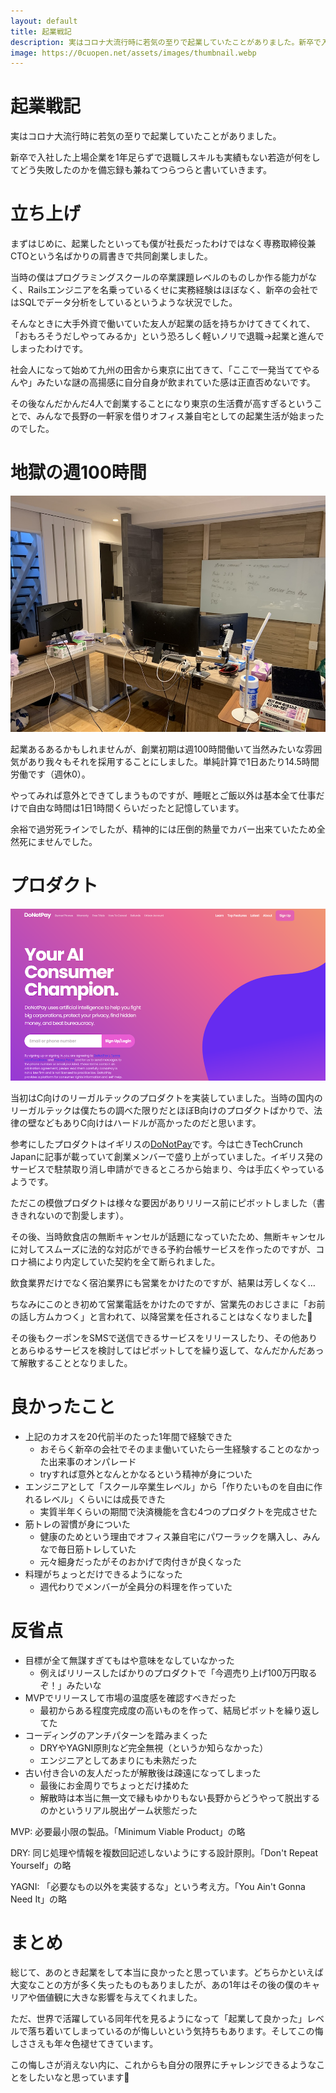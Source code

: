 ```yaml
---
layout: default
title: 起業戦記
description: 実はコロナ大流行時に若気の至りで起業していたことがありました。新卒で入社した上場企業を1年足らずで退職しスキルも実績…
image: https://0cuopen.net/assets/images/thumbnail.webp
---
```


# 起業戦記

実はコロナ大流行時に若気の至りで起業していたことがありました。

新卒で入社した上場企業を1年足らずで退職しスキルも実績もない若造が何をしてどう失敗したのかを備忘録も兼ねてつらつらと書いていきます。

# 立ち上げ

まずはじめに、起業したといっても僕が社長だったわけではなく専務取締役兼CTOという名ばかりの肩書きで共同創業しました。

当時の僕はプログラミングスクールの卒業課題レベルのものしか作る能力がなく、Railsエンジニアを名乗っているくせに実務経験はほぼなく、新卒の会社ではSQLでデータ分析をしているというような状況でした。

そんなときに大手外資で働いていた友人が起業の話を持ちかけてきてくれて、「おもろそうだしやってみるか」という恐ろしく軽いノリで退職→起業と進んでしまったわけです。

社会人になって始めて九州の田舎から東京に出てきて、「ここで一発当ててやるんや」みたいな謎の高揚感に自分自身が飲まれていた感は正直否めないです。

その後なんだかんだ4人で創業することになり東京の生活費が高すぎるということで、みんなで長野の一軒家を借りオフィス兼自宅としての起業生活が始まったのでした。

# 地獄の週100時間

<img src="assets/images/nagano_office.JPG" alt="長野のオフィス兼自宅" class="blog_image" />

起業あるあるかもしれませんが、創業初期は週100時間働いて当然みたいな雰囲気があり我々もそれを採用することにしました。単純計算で1日あたり14.5時間労働です（週休0）。

やってみれば意外とできてしまうものですが、睡眠とご飯以外は基本全て仕事だけで自由な時間は1日1時間くらいだったと記憶しています。

余裕で過労死ラインでしたが、精神的には圧倒的熱量でカバー出来ていたため全然死にませんでした。

# プロダクト

<img src="assets/images/donotpay.png" alt="donotpay" class="blog_image" />

当初はC向けのリーガルテックのプロダクトを実装していました。当時の国内のリーガルテックは僕たちの調べた限りだとほぼB向けのプロダクトばかりで、法律の壁などもありC向けはハードルが高かったのだと思います。

参考にしたプロダクトはイギリスの[DoNotPay](https://donotpay.com/)です。今は亡きTechCrunch Japanに記事が載っていて創業メンバーで盛り上がっていました。イギリス発のサービスで駐禁取り消し申請ができるところから始まり、今は手広くやっているようです。

ただこの模倣プロダクトは様々な要因がありリリース前にピボットしました（書ききれないので割愛します）。

その後、当時飲食店の無断キャンセルが話題になっていたため、無断キャンセルに対してスムーズに法的な対応ができる予約台帳サービスを作ったのですが、コロナ禍により内定していた契約を全て断られました。

飲食業界だけでなく宿泊業界にも営業をかけたのですが、結果は芳しくなく…

ちなみにこのとき初めて営業電話をかけたのですが、営業先のおじさまに「お前の話し方ムカつく」と言われて、以降営業を任されることはなくなりました🎉

その後もクーポンをSMSで送信できるサービスをリリースしたり、その他ありとあらゆるサービスを検討してはピボットしてを繰り返して、なんだかんだあって解散することとなりました。

# 良かったこと

<div class="ul_wrapper">
  <ul>
    <li>上記のカオスを20代前半のたった1年間で経験できた
      <ul>
      <li>おそらく新卒の会社でそのまま働いていたら一生経験することのなかった出来事のオンパレード</li>
      <li>tryすれば意外となんとかなるという精神が身についた</li>
      </ul>
    </li>
    <li>エンジニアとして「スクール卒業生レベル」から「作りたいものを自由に作れるレベル」くらいには成長できた
      <ul>
      <li>実質半年くらいの期間で決済機能を含む4つのプロダクトを完成させた</li>
      </ul>
    </li>
    <li>筋トレの習慣が身についた
      <ul>
      <li>健康のためという理由でオフィス兼自宅にパワーラックを購入し、みんなで毎日筋トレしていた</li>
      <li>元々細身だったがそのおかげで肉付きが良くなった</li>
      </ul>
    </li>
    <li>料理がちょっとだけできるようになった
      <ul>
      <li>週代わりでメンバーが全員分の料理を作っていた</li>
      </ul>
    </li>
  </ul>
</div>

# 反省点

<div class="ul_wrapper">
  <ul>
    <li>目標が全て無謀すぎてもはや意味をなしていなかった
      <ul>
      <li>例えばリリースしたばかりのプロダクトで「今週売り上げ100万円取るぞ！」みたいな</li>
      </ul>
    </li>
    <li>MVPでリリースして市場の温度感を確認すべきだった
      <ul>
      <li>最初からある程度完成度の高いものを作って、結局ピボットを繰り返してた</li>
      </ul>
    </li>
    <li>コーディングのアンチパターンを踏みまくった
      <ul>
      <li>DRYやYAGNI原則など完全無視（というか知らなかった）</li>
      <li>エンジニアとしてあまりにも未熟だった</li>
      </ul>
    </li>
    <li>古い付き合いの友人だったが解散後は疎遠になってしまった
      <ul>
      <li>最後にお金周りでちょっとだけ揉めた</li>
      <li>解散時は本当に無一文で縁もゆかりもない長野からどうやって脱出するのかというリアル脱出ゲーム状態だった</li>
      </ul>
    </li>
  </ul>
</div>

MVP: 必要最小限の製品。「Minimum Viable Product」の略

DRY: 同じ処理や情報を複数回記述しないようにする設計原則。「Don't Repeat Yourself」の略

YAGNI: 「必要なもの以外を実装するな」という考え方。「You Ain't Gonna Need It」の略

# まとめ

総じて、あのとき起業をして本当に良かったと思っています。どちらかといえば大変なことの方が多く失ったものもありましたが、あの1年はその後の僕のキャリアや価値観に大きな影響を与えてくれました。

ただ、世界で活躍している同年代を見るようになって「起業して良かった」レベルで落ち着いてしまっているのが悔しいという気持ちもあります。そしてこの悔しささえも年々色褪せてきています。

この悔しさが消えない内に、これからも自分の限界にチャレンジできるようなことをしたいなと思っています🚀
